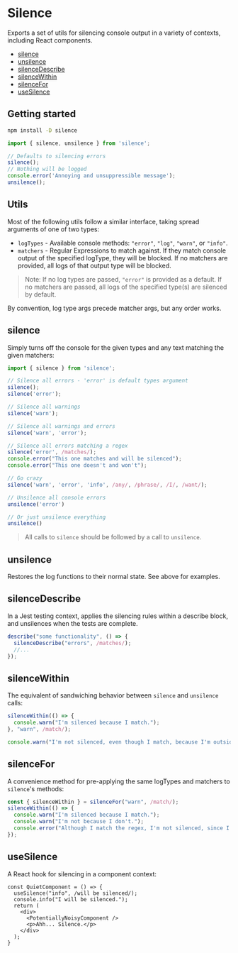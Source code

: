 # Silence

Exports a set of utils for silencing console output in a variety of contexts, including React components.

- [silence](#silence)
- [unsilence](#unsilence)
- [silenceDescribe](#silenceDescribe)
- [silenceWithin](#silenceWithin)
- [silenceFor](#silenceFor)
- [useSilence](#useSilence)

## Getting started

```bash
npm install -D silence
```

```ts
import { silence, unsilence } from 'silence';

// Defaults to silencing errors
silence();
// Nothing will be logged
console.error('Annoying and unsuppressible message');
unsilence();
```

## Utils

Most of the following utils follow a similar interface, taking spread arguments of one of two types:

- `logTypes` - Available console methods: `"error"`, `"log"`, `"warn"`, or `"info"`.
- `matchers` - Regular Expressions to match against. If they match console output of the specified logType, they will be blocked. If no matchers are provided, all logs of that output type will be blocked.

> Note: If no log types are passed, `"error"` is provided as a default. If no matchers are passed, all logs of the specified type(s) are silenced by default.

By convention, log type args precede matcher args, but any order works.

## silence

Simply turns off the console for the given types and any text matching the given matchers:

```ts
import { silence } from 'silence';

// Silence all errors - 'error' is default types argument
silence();
silence('error');

// Silence all warnings
silence('warn');

// Silence all warnings and errors
silence('warn', 'error');

// Silence all errors matching a regex
silence('error', /matches/);
console.error("This one matches and will be silenced");
console.error("This one doesn't and won't");

// Go crazy
silence('warn', 'error', 'info', /any/, /phrase/, /I/, /want/);

// Unsilence all console errors
unsilence('error')

// Or just unsilence everything
unsilence()
```

> All calls to `silence` should be followed by a call to `unsilence`.

## unsilence

Restores the log functions to their normal state. See above for examples.

## silenceDescribe

In a Jest testing context, applies the silencing rules within a describe block, and unsilences when the tests are complete.

```ts
describe("some functionality", () => {
  silenceDescribe("errors", /matches/);
  //...
});
```

## silenceWithin

The equivalent of sandwiching behavior between `silence` and `unsilence` calls:

```ts
silenceWithin(() => {
  console.warn("I'm silenced because I match.");
}, "warn", /match/);

console.warn("I'm not silenced, even though I match, because I'm outside the `silenceWithin` context.");
```

## silenceFor

A convenience method for pre-applying the same logTypes and matchers to `silence`'s methods:

```ts
const { silenceWithin } = silenceFor("warn", /match/);
silenceWithin(() => {
  console.warn("I'm silenced because I match.");
  console.warn("I'm not because I don't.");
  console.error("Although I match the regex, I'm not silenced, since I'm an error.");
});
```

## useSilence

A React hook for silencing in a component context:

```tsx
const QuietComponent = () => {
  useSilence("info", /will be silenced/);
  console.info("I will be silenced.");
  return (
    <div>
      <PotentiallyNoisyComponent />
      <p>Ahh... Silence.</p>
    </div>
  );
}
